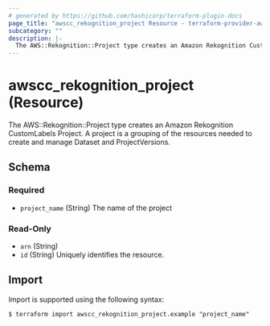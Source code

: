 ```yaml
---
# generated by https://github.com/hashicorp/terraform-plugin-docs
page_title: "awscc_rekognition_project Resource - terraform-provider-awscc"
subcategory: ""
description: |-
  The AWS::Rekognition::Project type creates an Amazon Rekognition CustomLabels Project. A project is a grouping of the resources needed to create and manage Dataset and ProjectVersions.
---
```


# awscc_rekognition_project (Resource)

The AWS::Rekognition::Project type creates an Amazon Rekognition CustomLabels Project. A project is a grouping of the resources needed to create and manage Dataset and ProjectVersions.



<!-- schema generated by tfplugindocs -->
## Schema

### Required

- `project_name` (String) The name of the project

### Read-Only

- `arn` (String)
- `id` (String) Uniquely identifies the resource.

## Import

Import is supported using the following syntax:

```shell
$ terraform import awscc_rekognition_project.example "project_name"
```
